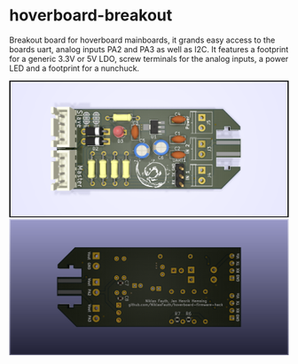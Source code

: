 # hoverboard-breakout

Breakout board for hoverboard mainboards, it grands easy access to the boards uart, analog inputs PA2 and PA3 as well as I2C. It features a footprint for a generic 3.3V or 5V LDO, 
screw terminals for the analog inputs, a power LED and a footprint for a nunchuck. 

![Frontview](https://raw.githubusercontent.com/Jan--Henrik/hoverboard-breakout/master/hoverboard-breakout-front.png)
![Backview](https://raw.githubusercontent.com/Jan--Henrik/hoverboard-breakout/master/hoverboard-breakout-back.png)

